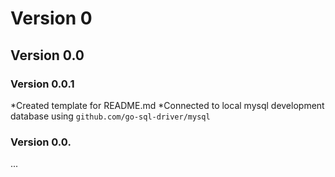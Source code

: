 # Version 0
## Version 0.0

### Version 0.0.1
*Created template for README.md
*Connected to local mysql development database using ```github.com/go-sql-driver/mysql```

### Version 0.0.
...